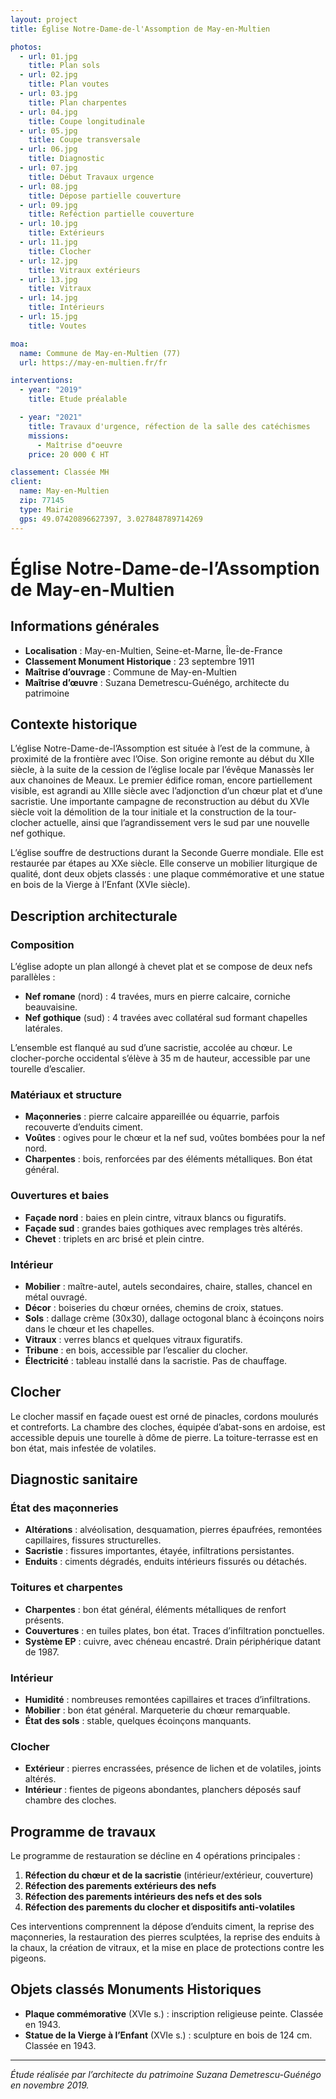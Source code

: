 ```yaml
---
layout: project
title: Église Notre-Dame-de-l'Assomption de May-en-Multien

photos:
  - url: 01.jpg
    title: Plan sols
  - url: 02.jpg
    title: Plan voutes
  - url: 03.jpg
    title: Plan charpentes
  - url: 04.jpg
    title: Coupe longitudinale
  - url: 05.jpg
    title: Coupe transversale
  - url: 06.jpg
    title: Diagnostic
  - url: 07.jpg
    title: Début Travaux urgence
  - url: 08.jpg
    title: Dépose partielle couverture
  - url: 09.jpg
    title: Reféction partielle couverture
  - url: 10.jpg
    title: Extérieurs
  - url: 11.jpg
    title: Clocher
  - url: 12.jpg
    title: Vitraux extérieurs
  - url: 13.jpg
    title: Vitraux
  - url: 14.jpg
    title: Intérieurs
  - url: 15.jpg
    title: Voutes

moa:
  name: Commune de May-en-Multien (77)
  url: https://may-en-multien.fr/fr

interventions:
  - year: "2019"
    title: Etude préalable

  - year: "2021"
    title: Travaux d'urgence, réfection de la salle des catéchismes
    missions:
      - Maîtrise d"oeuvre
    price: 20 000 € HT

classement: Classée MH
client:
  name: May-en-Multien
  zip: 77145
  type: Mairie
  gps: 49.07420896627397, 3.027848789714269
---
```


# Église Notre-Dame-de-l’Assomption de May-en-Multien

## Informations générales

- **Localisation** : May-en-Multien, Seine-et-Marne, Île-de-France
- **Classement Monument Historique** : 23 septembre 1911
- **Maîtrise d’ouvrage** : Commune de May-en-Multien
- **Maîtrise d’œuvre** : Suzana Demetrescu-Guénégo, architecte du patrimoine

## Contexte historique

L’église Notre-Dame-de-l’Assomption est située à l’est de la commune, à
proximité de la frontière avec l’Oise. Son origine remonte au début du XIIe
siècle, à la suite de la cession de l’église locale par l’évêque Manassès Ier
aux chanoines de Meaux. Le premier édifice roman, encore partiellement visible,
est agrandi au XIIIe siècle avec l’adjonction d’un chœur plat et d’une
sacristie. Une importante campagne de reconstruction au début du XVIe siècle
voit la démolition de la tour initiale et la construction de la tour-clocher
actuelle, ainsi que l’agrandissement vers le sud par une nouvelle nef gothique.

L’église souffre de destructions durant la Seconde Guerre mondiale. Elle est
restaurée par étapes au XXe siècle. Elle conserve un mobilier liturgique de
qualité, dont deux objets classés : une plaque commémorative et une statue en
bois de la Vierge à l’Enfant (XVIe siècle).

## Description architecturale

### Composition

L’église adopte un plan allongé à chevet plat et se compose de deux nefs
parallèles :

- **Nef romane** (nord) : 4 travées, murs en pierre calcaire, corniche
  beauvaisine.
- **Nef gothique** (sud) : 4 travées avec collatéral sud formant chapelles
  latérales.

L’ensemble est flanqué au sud d’une sacristie, accolée au chœur. Le
clocher-porche occidental s’élève à 35 m de hauteur, accessible par une tourelle
d’escalier.

### Matériaux et structure

- **Maçonneries** : pierre calcaire appareillée ou équarrie, parfois recouverte
  d’enduits ciment.
- **Voûtes** : ogives pour le chœur et la nef sud, voûtes bombées pour la nef
  nord.
- **Charpentes** : bois, renforcées par des éléments métalliques. Bon état
  général.

### Ouvertures et baies

- **Façade nord** : baies en plein cintre, vitraux blancs ou figuratifs.
- **Façade sud** : grandes baies gothiques avec remplages très altérés.
- **Chevet** : triplets en arc brisé et plein cintre.

### Intérieur

- **Mobilier** : maître-autel, autels secondaires, chaire, stalles, chancel en
  métal ouvragé.
- **Décor** : boiseries du chœur ornées, chemins de croix, statues.
- **Sols** : dallage crème (30x30), dallage octogonal blanc à écoinçons noirs
  dans le chœur et les chapelles.
- **Vitraux** : verres blancs et quelques vitraux figuratifs.
- **Tribune** : en bois, accessible par l’escalier du clocher.
- **Électricité** : tableau installé dans la sacristie. Pas de chauffage.

## Clocher

Le clocher massif en façade ouest est orné de pinacles, cordons moulurés et
contreforts. La chambre des cloches, équipée d’abat-sons en ardoise, est
accessible depuis une tourelle à dôme de pierre. La toiture-terrasse est en bon
état, mais infestée de volatiles.

## Diagnostic sanitaire

### État des maçonneries

- **Altérations** : alvéolisation, desquamation, pierres épaufrées, remontées
  capillaires, fissures structurelles.
- **Sacristie** : fissures importantes, étayée, infiltrations persistantes.
- **Enduits** : ciments dégradés, enduits intérieurs fissurés ou détachés.

### Toitures et charpentes

- **Charpentes** : bon état général, éléments métalliques de renfort présents.
- **Couvertures** : en tuiles plates, bon état. Traces d’infiltration
  ponctuelles.
- **Système EP** : cuivre, avec chéneau encastré. Drain périphérique datant
  de 1987.

### Intérieur

- **Humidité** : nombreuses remontées capillaires et traces d’infiltrations.
- **Mobilier** : bon état général. Marqueterie du chœur remarquable.
- **État des sols** : stable, quelques écoinçons manquants.

### Clocher

- **Extérieur** : pierres encrassées, présence de lichen et de volatiles, joints
  altérés.
- **Intérieur** : fientes de pigeons abondantes, planchers déposés sauf chambre
  des cloches.

## Programme de travaux

Le programme de restauration se décline en 4 opérations principales :

1. **Réfection du chœur et de la sacristie** (intérieur/extérieur, couverture)
2. **Réfection des parements extérieurs des nefs**
3. **Réfection des parements intérieurs des nefs et des sols**
4. **Réfection des parements du clocher et dispositifs anti-volatiles**

Ces interventions comprennent la dépose d’enduits ciment, la reprise des
maçonneries, la restauration des pierres sculptées, la reprise des enduits à la
chaux, la création de vitraux, et la mise en place de protections contre les
pigeons.

## Objets classés Monuments Historiques

- **Plaque commémorative** (XVIe s.) : inscription religieuse peinte. Classée
  en 1943.
- **Statue de la Vierge à l’Enfant** (XVIe s.) : sculpture en bois de 124 cm.
  Classée en 1943.

---

_Étude réalisée par l’architecte du patrimoine Suzana Demetrescu-Guénégo en
novembre 2019._
